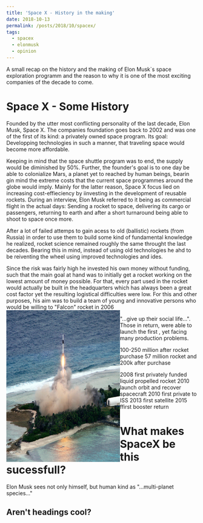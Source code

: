 ```yaml
---
title: 'Space X - History in the making'
date: 2018-10-13
permalink: /posts/2018/10/spacex/
tags:
  - spacex
  - elonmusk 
  - opinion
---
```


A small recap on the history and the making of Elon Musk`s space exploration programm and the reason to why it is one of the most exciting companies of the decade to come.

Space X - Some History
======
Founded by the utter most conflicting personality of the last decade, Elon Musk, Space X. The companies foundation goes back to 2002 and was one of the first of its kind: a privately owned space program. Its goal: Developping technologies in such a manner, that traveling space would become more affordable. 

Keeping in mind that the space shuttle program was to end, the supply would be diminished by 50%. Further, the founder's goal is to one day be able to colonialize Mars, a planet yet to reached by human beings, bearin gin mind the extreme costs that the current space programmes around the globe would imply. Mainly for the latter reason, Space X focus lied on increasing cost-effieciency by iinvesting in the development of reusable rockets. During an interview, Elon Musk referred to it being as commercial flight in the actual days: Sending a rocket to space, delivering its cargo or passengers, returning to earth and after a short turnaround being able to shoot to space once more. 

After a lot of failed attemps to gain acess to old (ballistic) rockets (from Russia) in order to use them to build some kind of fundamental knowledge he realized, rocket science remained roughly the same throught the last decades. Bearing this in mind, instead of using old technologies he ahd to be reiventing the wheel using improved technologies and ides. 

Since the risk was fairly high he invested his own money without funding, such that the main goal at hand was to initially get a rocket working on the lowest amount of money possible. For that, every part used in the rocket would actually be built in the headquarters which has always been a great cost factor yet the resulting logistical difficulties were low. For this and other purposes, his aim was to build a team of young and innovative persons who would be willing to "Falcon" rocket in 2006 <br/><img src='/images/falcon1.jpg' width="300" height="400" align="left"/><p>"...give up their social life...". Those in return, were able to launch the first , yet facing many production problems.</p>

100-250 million after rocket purchase
57 million rocket and 200k after purchase

2008 first privately funded liquid propelled rocket 
2010 launch orbit and recover spacecraft
2010 first private to ISS
2013 first satellite
2015 ffirst booster return







What makes SpaceX be this sucessfull?
======

Elon Musk sees not only himself, but human kind as "...multi-planet species..."

Aren't headings cool?
------
